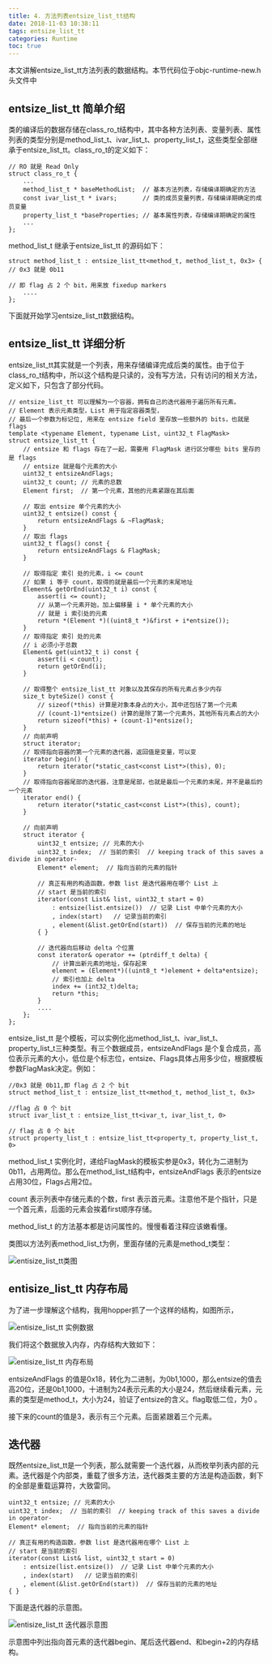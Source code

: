 ```yaml
---
title: 4. 方法列表entsize_list_tt结构
date: 2018-11-03 10:38:11
tags: entsize_list_tt
categories: Runtime
toc: true
---
```


本文讲解entsize_list_tt方法列表的数据结构。本节代码位于objc-runtime-new.h头文件中

<!--more-->


## entsize_list_tt 简单介绍


类的编译后的数据存储在class_ro_t结构中，其中各种方法列表、变量列表、属性列表的类型分别是method_list_t、ivar_list_t、property_list_t，这些类型全部继承于entsize_list_tt。class_ro_t的定义如下：

```
// RO 就是 Read Only
struct class_ro_t {
    ...
    method_list_t * baseMethodList;  // 基本方法列表，存储编译期确定的方法
    const ivar_list_t * ivars;       // 类的成员变量列表，存储编译期确定的成员变量
    property_list_t *baseProperties; // 基本属性列表，存储编译期确定的属性
    ...
};
```
method_list_t 继承于entsize_list_tt 的源码如下：

```
struct method_list_t : entsize_list_tt<method_t, method_list_t, 0x3> { // 0x3 就是 0b11
                                                                       // 即 flag 占 2 个 bit，用来放 fixedup markers
    ....
};
```

下面就开始学习entsize_list_tt数据结构。

## entsize_list_tt 详细分析

entsize_list_tt其实就是一个列表，用来存储编译完成后类的属性。由于位于class_ro_t结构中，所以这个结构是只读的，没有写方法，只有访问的相关方法，定义如下，只包含了部分代码。

```
// entsize_list_tt 可以理解为一个容器，拥有自己的迭代器用于遍历所有元素。
// Element 表示元素类型，List 用于指定容器类型，
// 最后一个参数为标记位, 用来在 entsize field 里存放一些额外的 bits，也就是 flags
template <typename Element, typename List, uint32_t FlagMask>
struct entsize_list_tt {
    // entsize 和 flags 存在了一起，需要用 FlagMask 进行区分哪些 bits 里存的是 flags
    // entsize 就是每个元素的大小
    uint32_t entsizeAndFlags;
    uint32_t count; // 元素的总数
    Element first;  // 第一个元素，其他的元素紧跟在其后面

    // 取出 entsize 单个元素的大小
    uint32_t entsize() const {
        return entsizeAndFlags & ~FlagMask;
    }
    // 取出 flags
    uint32_t flags() const {
        return entsizeAndFlags & FlagMask;
    }

    // 取得指定 索引 处的元素，i <= count
    // 如果 i 等于 count，取得的就是最后一个元素的末尾地址
    Element& getOrEnd(uint32_t i) const { 
        assert(i <= count);
        // 从第一个元素开始，加上偏移量 i * 单个元素的大小
        // 就是 i 索引处的元素
        return *(Element *)((uint8_t *)&first + i*entsize()); 
    }
    // 取得指定 索引 处的元素
    // i 必须小于总数
    Element& get(uint32_t i) const { 
        assert(i < count);
        return getOrEnd(i);
    }

    // 取得整个 entsize_list_tt 对象以及其保存的所有元素占多少内存
    size_t byteSize() const {
        // sizeof(*this) 计算是对象本身占的大小，其中还包括了第一个元素
        // (count-1)*entsize() 计算的是除了第一个元素外，其他所有元素占的大小
        return sizeof(*this) + (count-1)*entsize();
    }
    // 向前声明
    struct iterator;
    // 取得指向容器的第一个元素的迭代器，返回值是变量，可以变
    iterator begin() { 
        return iterator(*static_cast<const List*>(this), 0); 
    }
    // 取得指向容器尾部的迭代器，注意是尾部，也就是最后一个元素的末尾，并不是最后的一个元素
    iterator end() { 
        return iterator(*static_cast<const List*>(this), count); 
    }

    // 向前声明
    struct iterator {
        uint32_t entsize; // 元素的大小
        uint32_t index;  // 当前的索引  // keeping track of this saves a divide in operator-
        Element* element;  // 指向当前的元素的指针

        // 真正有用的构造函数，参数 list 是迭代器用在哪个 List 上
        // start 是当前的索引
        iterator(const List& list, uint32_t start = 0)
            : entsize(list.entsize())  // 记录 List 中单个元素的大小
            , index(start)   // 记录当前的索引
            , element(&list.getOrEnd(start))  // 保存当前的元素的地址
        { }

        // 迭代器向后移动 delta 个位置
        const iterator& operator += (ptrdiff_t delta) {
            // 计算出新元素的地址，保存起来
            element = (Element*)((uint8_t *)element + delta*entsize);
            // 索引也加上 delta
            index += (int32_t)delta;
            return *this;
        }
        ....   
    };
};

```

entsize_list_tt 是个模板，可以实例化出method_list_t、ivar_list_t、property_list_t三种类型。有三个数据成员，entsizeAndFlags 是个复合成员，高位表示元素的大小，低位是个标志位，entsize、Flags具体占用多少位，根据模板参数FlagMask决定。例如：

```
//0x3 就是 0b11,即 flag 占 2 个 bit
struct method_list_t : entsize_list_tt<method_t, method_list_t, 0x3>

//flag 占 0 个 bit
struct ivar_list_t : entsize_list_tt<ivar_t, ivar_list_t, 0>

// flag 占 0 个 bit
struct property_list_t : entsize_list_tt<property_t, property_list_t, 0>
```

method_list_t 实例化时，递给FlagMask的模板实参是0x3，转化为二进制为0b11，占用两位。那么在method_list_t结构中，entsizeAndFlags 表示的entsize占用30位，Flags占用2位。

count 表示列表中存储元素的个数，first 表示首元素。注意他不是个指针，只是一个首元素，后面的元素会挨着first顺序存储。

method_list_t 的方法基本都是访问属性的。慢慢看着注释应该嫩看懂。

类图以方法列表method_list_t为例，里面存储的元素是method_t类型：

![entisize_list_tt类图](4entsize_list_tt/entisize_list_tt类图.png)

## entisize_list_tt 内存布局

为了进一步理解这个结构，我用hopper抓了一个这样的结构，如图所示，

![entisize_list_tt 实例数据](4entsize_list_tt/entisize_list_tt_hopper.png)

我们将这个数据放入内存，内存结构大致如下：

![entisize_list_tt 内存布局](4entsize_list_tt/entisize_list_tt_memory.png)

entsizeAndFlags 的值是0x18，转化为二进制，为0b1,1000，那么entsize的值去高20位，还是0b1,1000，十进制为24表示元素的大小是24，然后继续看元素，元素的类型是method_t，大小为24，验证了entsize的含义。flag取低二位，为0 。

接下来的count的值是3，表示有三个元素。后面紧跟着三个元素。


##  迭代器

既然entsize_list_tt是一个列表，那么就需要一个迭代器，从而枚举列表内部的元素。迭代器是个内部类，重载了很多方法，迭代器类主要的方法是构造函数，剩下的全部是重载运算符，大致雷同。


```
uint32_t entsize; // 元素的大小
uint32_t index;  // 当前的索引  // keeping track of this saves a divide in operator-
Element* element;  // 指向当前的元素的指针

// 真正有用的构造函数，参数 list 是迭代器用在哪个 List 上
// start 是当前的索引
iterator(const List& list, uint32_t start = 0)
    : entsize(list.entsize())  // 记录 List 中单个元素的大小
    , index(start)   // 记录当前的索引
    , element(&list.getOrEnd(start))  // 保存当前的元素的地址
{ }
```

下面是迭代器的示意图。

![entisize_list_tt 迭代器示意图](4entsize_list_tt/entisize_list_tt_iterator.png)

示意图中列出指向首元素的迭代器begin、尾后迭代器end、和begin+2的内存结构。





